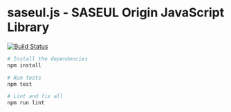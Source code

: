 # saseul.js - SASEUL Origin JavaScript Library

[![Build Status](https://travis-ci.org/saseul/js-lib.svg?branch=master)](https://travis-ci.org/saseul/js-lib)

```bash
# Install the dependencies
npm install

# Run tests
npm test

# Lint and fix all
npm run lint
```
